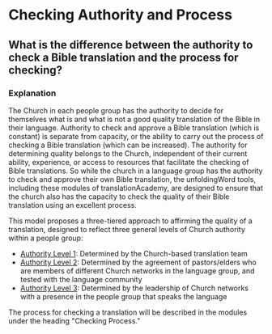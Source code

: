 # Checking Authority and Process #

## What is the difference between the authority to check a Bible translation and the process for checking? ##


### Explanation

The Church in each people group has the authority to decide for themselves what is and what is not a good quality translation of the Bible in their language. Authority to check and approve a Bible translation (which is constant) is separate from capacity, or the ability to carry out the process of checking a Bible translation (which can be increased). The authority for determining quality belongs to the Church, independent of their current ability, experience, or access to resources that facilitate the checking of Bible translations. So while the church in a language group has the authority to check and approve their own Bible translation, the unfoldingWord tools, including these modules of translationAcademy, are designed to ensure that the church also has the capacity to check the quality of their Bible translation using an excellent process.

This model proposes a three-tiered approach to affirming the quality of a translation, designed to reflect three general levels of Church authority within a people group:

* [Authority Level 1](../authority-level1/01.md): Determined by the Church-based translation team
* [Authority Level 2](../authority-level2/01.md): Determined by the agreement of pastors/elders who are members of different Church networks in the language group, and tested with the language community
* [Authority Level 3](../authority-level3/01.md): Determined by the leadership of Church networks with a presence in the people group that speaks the language

The process for checking a translation will be described in the modules under the heading "Checking Process."